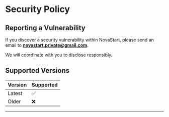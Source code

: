 # Security Policy

## Reporting a Vulnerability

If you discover a security vulnerability within NovaStart, please send an email to **novastart.private@gmail.com**.

We will coordinate with you to disclose responsibly.

## Supported Versions

| Version | Supported |
|---------|-----------|
| Latest  | ✅        |
| Older   | ❌        |

---
